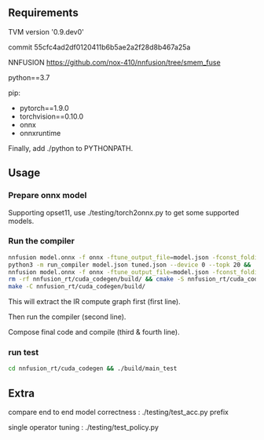 ## Requirements
TVM version '0.9.dev0'

commit 55cfc4ad2df0120411b6b5ae2a2f28d8b467a25a

NNFUSION https://github.com/nox-410/nnfusion/tree/smem_fuse

python==3.7

pip:
- pytorch==1.9.0
- torchvision==0.10.0
- onnx
- onnxruntime

Finally, add ./python to PYTHONPATH.

## Usage
### Prepare onnx model

Supporting opset11, use ./testing/torch2onnx.py to get some supported models.

### Run the compiler

```bash
nnfusion model.onnx -f onnx -ftune_output_file=model.json -fconst_folding_backend="CUDA" &&
python3 -m run_compiler model.json tuned.json --device 0 --topk 20 &&
nnfusion model.onnx -f onnx -ftune_output_file=model.json -fconst_folding_backend="CUDA" -ftune_input_file=tuned.json &&
rm -rf nnfusion_rt/cuda_codegen/build/ && cmake -S nnfusion_rt/cuda_codegen/ -B nnfusion_rt/cuda_codegen/build/ &&
make -C nnfusion_rt/cuda_codegen/build/
```
This will extract the IR compute graph first (first line).

Then run the compiler (second line).

Compose final code and compile (third & fourth line).

### run test

```bash
cd nnfusion_rt/cuda_codegen && ./build/main_test
```

## Extra

compare end to end model correctness : ./testing/test_acc.py prefix

single operator tuning : ./testing/test_policy.py
